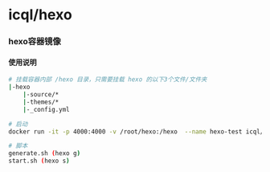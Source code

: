# icql/hexo

### hexo容器镜像
#### 使用说明
``` bash
# 挂载容器内部 /hexo 目录，只需要挂载 hexo 的以下3个文件/文件夹
|-hexo
    |-source/*
    |-themes/*
    |-_config.yml

# 启动
docker run -it -p 4000:4000 -v /root/hexo:/hexo  --name hexo-test icql/hexo:0.2.1 /bin/bash

# 脚本
generate.sh (hexo g)
start.sh (hexo s)
```